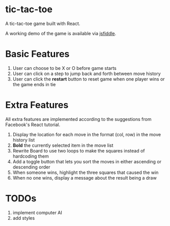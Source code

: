 # tic-tac-toe

  A tic-tac-toe game built with React.

  A working demo of the game is available via [jsfiddle](https://jsfiddle.net/mhijack/smeh5c6z/).

# Basic Features

  1. User can choose to be X or O before game starts
  2. User can click on a step to jump back and forth between move history
  3. User can click the **restart** button to reset game when one player wins or the game ends in tie

# Extra Features

  All extra features are implemented according to the suggestions from Facebook's React tutorial.

  1. Display the location for each move in the format (col, row) in the move history list
  2. **Bold** the currently selected item in the move list
  3. Rewrite Board to use two loops to make the squares instead of hardcoding them
  4. Add a toggle button that lets you sort the moves in either ascending or descending order
  5. When someone wins, highlight the three squares that caused the win
  6. When no one wins, display a message about the result being a draw

# TODOs

  1. implement computer AI
  2. add styles